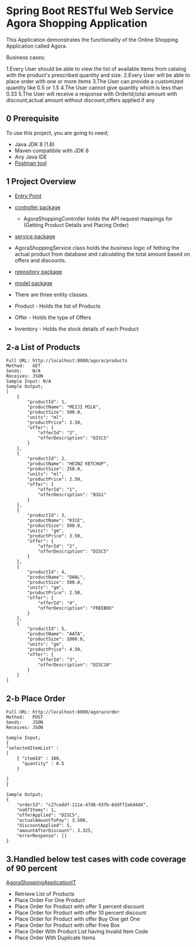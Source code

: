 Spring Boot RESTful Web Service Agora Shopping Application
===========================================================

This Application demonstrates the functionality of the Online Shopping Application called Agora.

Business cases:

1.Every User should be able to view the list of available items from catalog with the product's prescribed quantity
and size.
2.Every User will be able to place order with one or more items
3.The User can provide a customized quantity like 0.5 or 1.5
4.The User cannot give quantity which is less than 0.33
5.The User will receive a response with OrderId,total amount with discount,actual amount without discount,offers applied if any

 0 Prerequisite 
----------------------------
To use this project, you are going to need;

- Java JDK 8 (1.8)
- Maven compatibile with JDK 8
- Any Java IDE
- [Postman tool](https://www.getpostman.com/)


 1 Project Overview
-------------------
- [Entry Point](https://github.com/Ragavishalini1/AgoraShoppingApplicationProjectRepo/blob/master/src/main/java/com/agora/api/AgoraShoppingApplication.java)

- [controller package](https://github.com/Ragavishalini1/AgoraShoppingApplicationProjectRepo/tree/master/src/main/java/com/agora/api/controller)

   - AgoraShoppingController holds the API request mappings for (Getting Product Details and Placing Order)

- [service package](https://github.com/Ragavishalini1/AgoraShoppingApplicationProjectRepo/tree/master/src/main/java/com/agora/api/service)

- AgoraShoppingService class holds the business logic of fething the actual product from database and calculating the total amount based on offers and discounts.

- [repository package](https://github.com/Ragavishalini1/AgoraShoppingApplicationProjectRepo/tree/master/src/main/java/com/agora/api/data)

- [model package](https://github.com/Ragavishalini1/AgoraShoppingApplicationProjectRepo/tree/master/src/main/java/com/agora/api/model)

- There are three entity classes.
- Product - Holds the list of Products
- Offer - Holds the type of Offers
- Inventory - Holds the stock details of each Product


 
2-a List of Products
---------
```
Full URL: http://localhost:8080/agora/products
Method:   GET
Sends:    N/A
Receives: JSON
Sample Input: N/A
Sample Output;
[
    {
        "productId": 1,
        "productName": "MEIJI MILK",
        "productSize": 500.0,
        "units": "ml",
        "productPrice": 3.50,
        "offer": {
            "offerId": "2",
            "offerDescription": "DISC5"
        }
    },
    {
        "productId": 2,
        "productName": "HEINZ KETCHUP",
        "productSize": 250.0,
        "units": "ml",
        "productPrice": 2.50,
        "offer": {
            "offerId": "1",
            "offerDescription": "B1G1"
        }
    },
    {
        "productId": 3,
        "productName": "RICE",
        "productSize": 500.0,
        "units": "gm",
        "productPrice": 3.50,
        "offer": {
            "offerId": "2",
            "offerDescription": "DISC5"
        }
    },
    {
        "productId": 4,
        "productName": "DHAL",
        "productSize": 500.0,
        "units": "gm",
        "productPrice": 2.50,
        "offer": {
            "offerId": "4",
            "offerDescription": "FREEBOX"
        }
    },
    {
        "productId": 5,
        "productName": "AATA",
        "productSize": 1000.0,
        "units": "gm",
        "productPrice": 4.50,
        "offer": {
            "offerId": "3",
            "offerDescription": "DISC10"
        }
    }
]
```

 2-b Place Order
----------------
```
Full URL: http://localhost:8080/agora/order
Method:   POST
Sends:    JSON
Receives: JSON

Sample Input;
{
"selectedItemList" : 
[
	{ "itemId" : 100,
	  "quantity" : 0.5
	}

]
}

Sample Output;
{
    "orderId": "c27ceddf-111e-47d6-93fb-6ddff2a6d4d4",
    "noOfItems": 1,
    "offerApplied": "DISC5",
    "actualAmountToPay": 3.500,
    "discountApplied": 5,
    "amountAfterDiscount": 3.325,
    "errorResponse": []
}
```
 3.Handled below test cases with code coverage of 90 percent
--------------------------------------------------------------------------------
[AgoraShoppingApplicationIT](https://github.com/Ragavishalini1/AgoraShoppingApplicationMaster/tree/master/src/main/java/com/agora/api/service)
- Retrieve List of Products
-  Place Order For One Product
-  Place Order for Product with offer 5 percent discount
-  Place Order for Product with offer 10 percent discount
-  Place Order for Product with offer Buy One get One
-  Place Order for Product with offer Free Box
-  Place Order With Product List having Invalid Item Code
-  Place Order With Duplicate Items



